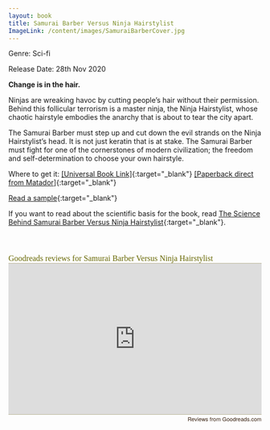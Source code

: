 ```yaml
---
layout: book
title: Samurai Barber Versus Ninja Hairstylist
ImageLink: /content/images/SamuraiBarberCover.jpg
---
```

Genre: Sci-fi

Release Date: 28th Nov 2020

<strong>Change is in the hair.</strong>

Ninjas are wreaking havoc by cutting people’s hair without their permission. Behind this follicular terrorism is a master ninja, the Ninja Hairstylist, whose chaotic hairstyle embodies the anarchy that is about to tear the city apart.

The Samurai Barber must step up and cut down the evil strands on the Ninja Hairstylist’s head. It is not just keratin that is at stake. The Samurai Barber must fight for one of the cornerstones of modern civilization; the freedom and self-determination to choose your own hairstyle.

<div style="clear: left"></div>

Where to get it: [[Universal Book Link]](https://books2read.com/SamuraiBarberVersusNinjaHairstylist){:target="_blank"} [[Paperback direct from Matador]](https://www.troubador.co.uk/bookshop/sci-fi/samurai-barber-versus-ninja-hairstylist/){:target="_blank"}

[Read a sample](/content/SamuraiBarberVersusNinjaHairstylistSample.pdf){:target="_blank"}

If you want to read about the scientific basis for the book, read [The Science Behind Samurai Barber Versus Ninja Hairstylist](/2020/11/12/barber-science.html){:target="_blank"}.

<style>
  #goodreads-widget {
    font-family: georgia, serif;
    padding: 18px 0;
    width:575px;
  }
  #goodreads-widget h1 {
    font-weight:normal;
    font-size: 16px;
    border-bottom: 1px solid #BBB596;
    margin-bottom: 0;
  }
  #goodreads-widget a {
    text-decoration: none;
    color:#660;
  }
  iframe{
    background-color: #ffffff;
  }
  #goodreads-widget a:hover { text-decoration: underline; }
  #goodreads-widget a:active {
    color:#660;
  }
  #gr_footer {
    width: 100%;
    border-top: 1px solid #BBB596;
    text-align: right;
  }
  #goodreads-widget .gr_branding{
    color: #382110;
    font-size: 11px;
    text-decoration: none;
    font-family: "Helvetica Neue", Helvetica, Arial, sans-serif;
  }
</style>
<div id="goodreads-widget" style="width:100%;height:300px">
  <div id="gr_header"><h1><a rel="nofollow" target="_blank" href="https://www.goodreads.com/book/show/55723124-samurai-barber-versus-ninja-hairstylist">Goodreads reviews for Samurai Barber Versus Ninja Hairstylist</a></h1></div>
  <iframe id="the_iframe" src="https://www.goodreads.com/api/reviews_widget_iframe?did=DEVELOPER_ID&format=html&header_text=Goodreads+reviews+for+Samurai+Barber+Versus+Ninja+Hairstylist&isbn=B08L97RZ91&links=660&min_rating=&num_reviews=&review_back=ffffff&stars=000000&stylesheet=&text=444" style="width:100%;height:300px" frameborder="0"></iframe>
  <div id="gr_footer">
    <a class="gr_branding" target="_blank" rel="nofollow noopener noreferrer" href="https://www.goodreads.com/book/show/55723124-samurai-barber-versus-ninja-hairstylist?utm_medium=api&utm_source=reviews_widget">Reviews from Goodreads.com</a>
  </div>
</div>
 